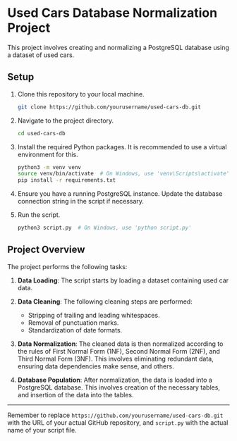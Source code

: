
# Used Cars Database Normalization Project

This project involves creating and normalizing a PostgreSQL database using a dataset of used cars.

## Setup

1. Clone this repository to your local machine.

    ```bash
    git clone https://github.com/yourusername/used-cars-db.git
    ```

2. Navigate to the project directory.

    ```bash
    cd used-cars-db
    ```

3. Install the required Python packages. It is recommended to use a virtual environment for this.

    ```bash
    python3 -m venv venv
    source venv/bin/activate  # On Windows, use 'venv\Scripts\activate'
    pip install -r requirements.txt
    ```

4. Ensure you have a running PostgreSQL instance. Update the database connection string in the script if necessary.

5. Run the script.

    ```bash
    python3 script.py  # On Windows, use 'python script.py'
    ```

## Project Overview

The project performs the following tasks:

1. **Data Loading**: The script starts by loading a dataset containing used car data.

2. **Data Cleaning**: The following cleaning steps are performed:
    - Stripping of trailing and leading whitespaces.
    - Removal of punctuation marks.
    - Standardization of date formats.

3. **Data Normalization**: The cleaned data is then normalized according to the rules of First Normal Form (1NF), Second Normal Form (2NF), and Third Normal Form (3NF). This involves eliminating redundant data, ensuring data dependencies make sense, and others.

4. **Database Population**: After normalization, the data is loaded into a PostgreSQL database. This involves creation of the necessary tables, and insertion of the data into the tables.

---

Remember to replace `https://github.com/yourusername/used-cars-db.git` with the URL of your actual GitHub repository, and `script.py` with the actual name of your script file.